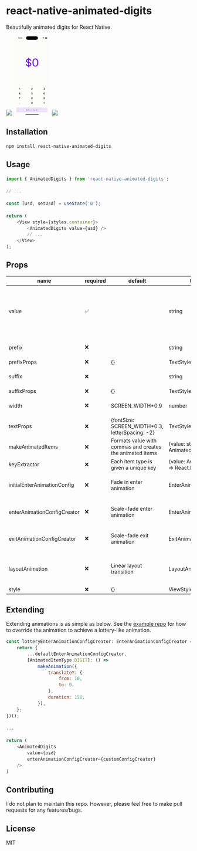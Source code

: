 # react-native-animated-digits

Beautifully animated digits for React Native.

<p>
<img src="assets/regular.gif" width="20%"/>
<img src="assets/lottery.gif" width="20%"/>
<img src="assets/long.gif" width="20%"/>
</p>

## Installation

```sh
npm install react-native-animated-digits
```

## Usage

```js
import { AnimatedDigits } from 'react-native-animated-digits';

// ...

const [usd, setUsd] = useState('0');

return (
    <View style={styles.container}>
        <AnimatedDigits value={usd} />
        // ...
    </View>
);
```

## Props

| name                        | required | default                                                  | types                              | description                                                                                                                  |
| --------------------------- | -------- | -------------------------------------------------------- | ---------------------------------- | ---------------------------------------------------------------------------------------------------------------------------- |
| value                       | ✅       |                                                          | string                             | A number parseable string, if using the default `makeAnimatedItems` or a custom string if using a custom `makeAnimatedItems` |
| prefix                      | ❌       |                                                          | string                             | The value to display in front of the digits                                                                                  |
| prefixProps                 | ❌       | {}                                                       | TextStyle                          | Prefix text style                                                                                                            |
| suffix                      | ❌       |                                                          | string                             | The value to display after the digits                                                                                        |
| suffixProps                 | ❌       | {}                                                       | TextStyle                          | Suffix text style                                                                                                            |
| width                       | ❌       | SCREEN_WIDTH\*0.9                                        | number                             | Specified animated digits width                                                                                              |
| textProps                   | ❌       | {fontSize: SCREEN_WIDTH\*0.3, letterSpacing: -2}         | TextStyle                          | Digits text style                                                                                                            |
| makeAnimatedItems           | ❌       | Formats value with commas and creates the animated items | (value: string) => AnimatedItem[]  | Makes the array for the animated items to display                                                                            |
| keyExtractor                | ❌       | Each item type is given a unique key                     | (value: AnimatedItem) => React.Key | Gets a unique key for the given item                                                                                         |
| initialEnterAnimationConfig | ❌       | Fade in enter animation                                  | EnterAnimationConfig               | The type of animation for the first render of the animated digits                                                            |
| enterAnimationConfigCreator | ❌       | Scale-fade enter animation                               | EnterAnimationConfig               | The type of animation for new digits added to the view                                                                       |
| exitAnimationConfigCreator  | ❌       | Scale-fade exit animation                                | ExitAnimationConfig                | The type of animation for digits removed from the view                                                                       |
| layoutAnimation             | ❌       | Linear layout transition                                 | LayoutAnimationConfig              | The type of animation during transitions, ie digits being added/removed                                                      |
| style                       | ❌       | {}                                                       | ViewStyle                          | Container style                                                                                                              |

## Extending

Extending animations is as simple as below. See the [example repo](https://github.com/ThasianX/react-native-animated-digits/tree/main/bareExample) for how to override the animation to achieve a lottery-like animation.

```js
const lotteryEnterAnimationConfigCreator: EnterAnimationConfigCreator = (() => {
    return {
        ...defaultEnterAnimationConfigCreator,
        [AnimatedItemType.DIGIT]: () =>
            makeAnimation({
                translateY: {
                    from: 10,
                    to: 0,
                },
                duration: 150,
            }),
    };
})();

...

return (
    <AnimatedDigits
        value={usd}
        enterAnimationConfigCreator={customConfigCreator}
    />
)
```

## Contributing

I do not plan to maintain this repo. However, please feel free to make pull requests for any features/bugs.

## License

MIT
